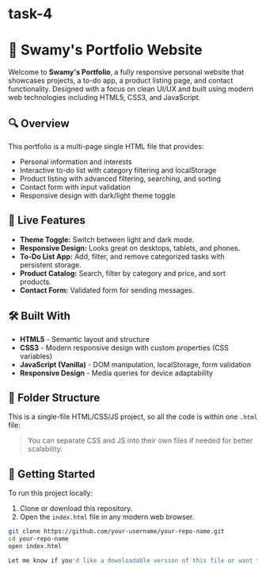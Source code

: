 # task-4
# 💼 Swamy's Portfolio Website

Welcome to **Swamy's Portfolio**, a fully responsive personal website that showcases projects, a to-do app, a product listing page, and contact functionality. Designed with a focus on clean UI/UX and built using modern web technologies including HTML5, CSS3, and JavaScript.

## 🔍 Overview

This portfolio is a multi-page single HTML file that provides:
- Personal information and interests
- Interactive to-do list with category filtering and localStorage
- Product listing with advanced filtering, searching, and sorting
- Contact form with input validation
- Responsive design with dark/light theme toggle

## 🌟 Live Features

- **Theme Toggle:** Switch between light and dark mode.
- **Responsive Design:** Looks great on desktops, tablets, and phones.
- **To-Do List App:** Add, filter, and remove categorized tasks with persistent storage.
- **Product Catalog:** Search, filter by category and price, and sort products.
- **Contact Form:** Validated form for sending messages.

## 🛠️ Built With

- **HTML5** - Semantic layout and structure
- **CSS3** - Modern responsive design with custom properties (CSS variables)
- **JavaScript (Vanilla)** - DOM manipulation, localStorage, form validation
- **Responsive Design** - Media queries for device adaptability

## 📁 Folder Structure

This is a single-file HTML/CSS/JS project, so all the code is within one `.html` file:


> You can separate CSS and JS into their own files if needed for better scalability.

## 🚀 Getting Started

To run this project locally:

1. Clone or download this repository.
2. Open the `index.html` file in any modern web browser.

```bash
git clone https://github.com/your-username/your-repo-name.git
cd your-repo-name
open index.html

Let me know if you'd like a downloadable version of this file or want to separate your HTML, CSS, and JS into their own files for better project structure.
